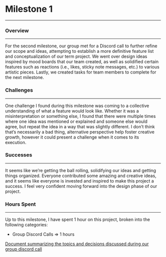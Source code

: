 # Milestone 1

---

### Overview

---

For the second milestone, our group met for a Discord call to further refine our scope and ideas, attempting to establish a more definitive feature list and conceptualization of our term project. We went over design ideas inspired by mood boards that our team created, as well as solidified certain features such as reactions (i.e., likes, sticky note messages, etc.) to various artistic pieces. Lastly, we created tasks for team members to complete for the next milestone.

### Challenges

---

One challenge I found during this milestone was coming to a collective understanding of what a feature would look like. Whether it was a misinterpretation or something else, I found that there were multiple times where one idea was mentioned or explained and someone else would agree, but repeat the idea in a way that was slightly different. I don’t think that’s necessarily a bad thing, alternative perspective help foster creative growth, however it could present a challenge when it comes to its execution.

### Successes

---

It seems like we’re getting the ball rolling, solidifying our ideas and getting things organized. Everyone contributed some amazing and creative ideas, and it seems like everyone is invested and inspired to make this project a success. I feel very confident moving forward into the design phase of our project.

### Hours Spent

---

Up to this milestone, I have spent 1 hour on this project, broken into the following categories:

- Group Discord Calls ⇒ 1 hours

[Document summarizing the topics and decisions discussed during our group discord call](/assets/M2_image.png)
